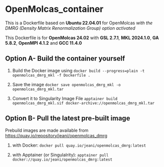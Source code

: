 # OpenMolcas_container

This is a Dockerfile based on **Ubuntu 22.04.01** for OpenMolcas *with the DMRG (Density Matrix Renormalization Group) option activated*

This Dockerfile is for **OpenMolcas 24.02** with **GSL 2.7.1**, **MKL 2024.1.0**, **GA 5.8.2**, **OpenMPI 4.1.2** and **GCC 11.4.0**


## Option A- Build the container yourself

1. Build the Docker image using `docker build --progress=plain -t openmolcas_dmrg_mkl -f Dockerfile .`

2. Save the image `docker save openmolcas_dmrg_mkl -o openmolcas_dmrg_mkl.tar`

3. Convert it to Singularity Image File `apptainer build openmolcas_dmrg_mkl.sif docker-archive://openmolcas_dmrg_mkl.tar`

## Option B- Pull the latest pre-built image 

Prebuild images are made available from https://quay.io/repository/jeani/openmolcas_dmrg

1. with Docker: `docker pull quay.io/jeani/openmolcas_dmrg:latest`

2. with Apptainer (or Singulalrity): `apptainer pull docker://quay.io/jeani/openmolcas_dmrg:latest`
